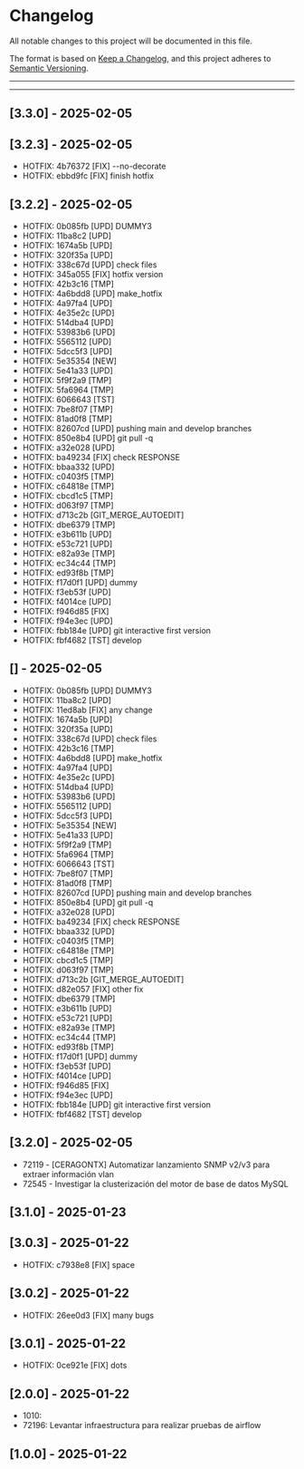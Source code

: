 # Changelog
All notable changes to this project will be documented in this file.

The format is based on [Keep a Changelog](https://keepachangelog.com/en/1.0.0/),
and this project adheres to [Semantic Versioning](https://semver.org/spec/v2.0.0.html).

---
---

## [3.3.0] - 2025-02-05

## [3.2.3] - 2025-02-05
- HOTFIX: 4b76372 [FIX] --no-decorate
- HOTFIX: ebbd9fc [FIX] finish hotfix

## [3.2.2] - 2025-02-05
- HOTFIX: 0b085fb [UPD] DUMMY3
- HOTFIX: 11ba8c2 [UPD]
- HOTFIX: 1674a5b [UPD]
- HOTFIX: 320f35a [UPD]
- HOTFIX: 338c67d [UPD] check files
- HOTFIX: 345a055 [FIX] hotfix version
- HOTFIX: 42b3c16 [TMP]
- HOTFIX: 4a6bdd8 [UPD] make_hotfix
- HOTFIX: 4a97fa4 [UPD]
- HOTFIX: 4e35e2c [UPD]
- HOTFIX: 514dba4 [UPD]
- HOTFIX: 53983b6 [UPD]
- HOTFIX: 5565112 [UPD]
- HOTFIX: 5dcc5f3 [UPD]
- HOTFIX: 5e35354 [NEW]
- HOTFIX: 5e41a33 [UPD]
- HOTFIX: 5f9f2a9 [TMP]
- HOTFIX: 5fa6964 [TMP]
- HOTFIX: 6066643 [TST]
- HOTFIX: 7be8f07 [TMP]
- HOTFIX: 81ad0f8 [TMP]
- HOTFIX: 82607cd [UPD] pushing main and develop branches
- HOTFIX: 850e8b4 [UPD] git pull -q
- HOTFIX: a32e028 [UPD]
- HOTFIX: ba49234 [FIX] check RESPONSE
- HOTFIX: bbaa332 [UPD]
- HOTFIX: c0403f5 [TMP]
- HOTFIX: c64818e [TMP]
- HOTFIX: cbcd1c5 [TMP]
- HOTFIX: d063f97 [TMP]
- HOTFIX: d713c2b [GIT_MERGE_AUTOEDIT]
- HOTFIX: dbe6379 [TMP]
- HOTFIX: e3b611b [UPD]
- HOTFIX: e53c721 [UPD]
- HOTFIX: e82a93e [TMP]
- HOTFIX: ec34c44 [TMP]
- HOTFIX: ed93f8b [TMP]
- HOTFIX: f17d0f1 [UPD] dummy
- HOTFIX: f3eb53f [UPD]
- HOTFIX: f4014ce [UPD]
- HOTFIX: f946d85 [FIX]
- HOTFIX: f94e3ec [UPD]
- HOTFIX: fbb184e [UPD] git interactive first version
- HOTFIX: fbf4682 [TST] develop

## [] - 2025-02-05
- HOTFIX: 0b085fb [UPD] DUMMY3
- HOTFIX: 11ba8c2 [UPD]
- HOTFIX: 11ed8ab [FIX] any change
- HOTFIX: 1674a5b [UPD]
- HOTFIX: 320f35a [UPD]
- HOTFIX: 338c67d [UPD] check files
- HOTFIX: 42b3c16 [TMP]
- HOTFIX: 4a6bdd8 [UPD] make_hotfix
- HOTFIX: 4a97fa4 [UPD]
- HOTFIX: 4e35e2c [UPD]
- HOTFIX: 514dba4 [UPD]
- HOTFIX: 53983b6 [UPD]
- HOTFIX: 5565112 [UPD]
- HOTFIX: 5dcc5f3 [UPD]
- HOTFIX: 5e35354 [NEW]
- HOTFIX: 5e41a33 [UPD]
- HOTFIX: 5f9f2a9 [TMP]
- HOTFIX: 5fa6964 [TMP]
- HOTFIX: 6066643 [TST]
- HOTFIX: 7be8f07 [TMP]
- HOTFIX: 81ad0f8 [TMP]
- HOTFIX: 82607cd [UPD] pushing main and develop branches
- HOTFIX: 850e8b4 [UPD] git pull -q
- HOTFIX: a32e028 [UPD]
- HOTFIX: ba49234 [FIX] check RESPONSE
- HOTFIX: bbaa332 [UPD]
- HOTFIX: c0403f5 [TMP]
- HOTFIX: c64818e [TMP]
- HOTFIX: cbcd1c5 [TMP]
- HOTFIX: d063f97 [TMP]
- HOTFIX: d713c2b [GIT_MERGE_AUTOEDIT]
- HOTFIX: d82e057 [FIX] other fix
- HOTFIX: dbe6379 [TMP]
- HOTFIX: e3b611b [UPD]
- HOTFIX: e53c721 [UPD]
- HOTFIX: e82a93e [TMP]
- HOTFIX: ec34c44 [TMP]
- HOTFIX: ed93f8b [TMP]
- HOTFIX: f17d0f1 [UPD] dummy
- HOTFIX: f3eb53f [UPD]
- HOTFIX: f4014ce [UPD]
- HOTFIX: f946d85 [FIX]
- HOTFIX: f94e3ec [UPD]
- HOTFIX: fbb184e [UPD] git interactive first version
- HOTFIX: fbf4682 [TST] develop

## [3.2.0] - 2025-02-05
- 72119 - [CERAGONTX] Automatizar lanzamiento SNMP v2/v3 para extraer información vlan
- 72545 - Investigar la clusterización del motor de base de datos MySQL

## [3.1.0] - 2025-01-23

## [3.0.3] - 2025-01-22
- HOTFIX: c7938e8 [FIX] space

## [3.0.2] - 2025-01-22
- HOTFIX: 26ee0d3 [FIX]  many bugs

## [3.0.1] - 2025-01-22
- HOTFIX: 0ce921e [FIX] dots

## [2.0.0] - 2025-01-22
- 1010: 
- 72196: Levantar infraestructura para realizar pruebas de airflow

## [1.0.0] - 2025-01-22
